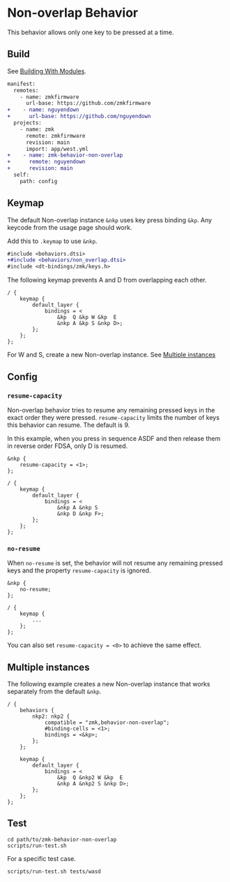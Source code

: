 # Non-overlap Behavior

This behavior allows only one key to be pressed at a time.

## Build

See [Building With Modules](https://zmk.dev/docs/features/modules#building-with-modules).

```diff
manifest:
  remotes:
    - name: zmkfirmware
      url-base: https://github.com/zmkfirmware
+    - name: nguyendown
+      url-base: https://github.com/nguyendown
  projects:
    - name: zmk
      remote: zmkfirmware
      revision: main
      import: app/west.yml
+    - name: zmk-behavior-non-overlap
+      remote: nguyendown
+      revision: main
  self:
    path: config
```

## Keymap

The default Non-overlap instance `&nkp` uses key press binding `&kp`.
Any keycode from the usage page should work.

Add this to `.keymap` to use `&nkp`.

```diff
#include <behaviors.dtsi>
+#include <behaviors/non_overlap.dtsi>
#include <dt-bindings/zmk/keys.h>
```

The following keymap prevents A and D from overlapping each other.

```dts
/ {
    keymap {
        default_layer {
            bindings = <
                &kp  Q &kp W &kp  E
                &nkp A &kp S &nkp D>;
        };
    };
};
```

For W and S, create a new Non-overlap instance.
See [Multiple instances](#multiple-instances)

## Config

### `resume-capacity`

Non-overlap behavior tries to resume any remaining pressed keys
in the exact order they were pressed.
`resume-capacity` limits the number of keys this behavior can resume.
The default is 9.

In this example, when you press in sequence ASDF and then release them in reverse order FDSA,
only D is resumed.

```dts
&nkp {
    resume-capacity = <1>;
};

/ {
    keymap {
        default_layer {
            bindings = <
                &nkp A &nkp S
                &nkp D &nkp F>;
        };
    };
};
```

### `no-resume`

When `no-resume` is set, the behavior will not resume any remaining pressed keys
and the property `resume-capacity` is ignored.

```dts
&nkp {
    no-resume;
};

/ {
    keymap {
        ...
    };
};
```

You can also set `resume-capacity = <0>` to achieve the same effect.

## Multiple instances

The following example creates a new Non-overlap instance that works separately from the default `&nkp`.

```dts
/ {
    behaviors {
        nkp2: nkp2 {
            compatible = "zmk,behavior-non-overlap";
            #binding-cells = <1>;
            bindings = <&kp>;
        };
    };

    keymap {
        default_layer {
            bindings = <
                &kp  Q &nkp2 W &kp  E
                &nkp A &nkp2 S &nkp D>;
        };
    };
};
```

## Test

```shell
cd path/to/zmk-behavior-non-overlap
scripts/run-test.sh
```

For a specific test case.

```shell
scripts/run-test.sh tests/wasd
```
